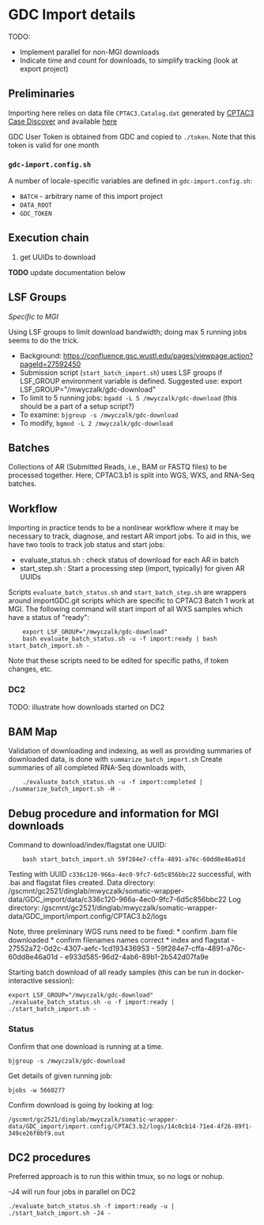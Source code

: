 # GDC Import details

TODO:

* Implement parallel for non-MGI downloads
* Indicate time and count for downloads, to simplify tracking (look at export project)


## Preliminaries

Importing here relies on data file `CPTAC3.Catalog.dat` generated by [CPTAC3 Case Discover](https://github.com/ding-lab/CPTAC3.case.discover)
and available [here](https://github.com/ding-lab/CPTAC3.catalog/blob/master/CPTAC3.Catalog.dat)

GDC User Token is obtained from GDC and copied to `./token`.
Note that this token is valid for one month

### `gdc-import.config.sh`
A number of locale-specific variables are defined in `gdc-import.config.sh`:

* `BATCH` - arbitrary name of this import project
* `DATA_ROOT`
* `GDC_TOKEN`


## Execution chain

1. get UUIDs to download

**TODO** update documentation below


## LSF Groups

*Specific to MGI*

Using LSF groups to limit download bandwidth; doing max 5 running jobs seems to do the trick.
* Background: https://confluence.gsc.wustl.edu/pages/viewpage.action?pageId=27592450
* Submission script (`start_batch_import.sh`) uses LSF groups if LSF_GROUP environment variable is defined.  Suggested use:
    export LSF_GROUP="/mwyczalk/gdc-download"
* To limit to 5 running jobs: `bgadd -L 5 /mwyczalk/gdc-download`  (this should be a part of a setup script?)
* To examine: `bjgroup -s /mwyczalk/gdc-download`
* To modify, `bgmod -L 2 /mwyczalk/gdc-download`

## Batches

Collections of AR (Submitted Reads, i.e., BAM or FASTQ files) to be processed together.  Here, CPTAC3.b1 is split
into WGS, WXS, and RNA-Seq batches.

## Workflow

Importing in practice tends to be a nonlinear workflow where it may be necessary to track, diagnose, and restart AR import jobs.
To aid in this, we have two tools to track job status and start jobs:
* evaluate_status.sh : check status of download for each AR in batch
* start_step.sh : Start a processing step (import, typically) for given AR UUIDs

Scripts `evaluate_batch_status.sh` and `start_batch_step.sh` are wrappers around importGDC.git scripts which are specific to CPTAC3 Batch 1 work at MGI.
The following command will start import of all WXS samples which have a status of "ready":
```
    export LSF_GROUP="/mwyczalk/gdc-download"
    bash evaluate_batch_status.sh -u -f import:ready | bash start_batch_import.sh -
```
Note that these scripts need to be edited for specific paths, if token changes, etc.

### DC2
TODO: illustrate how downloads started on DC2


## BAM Map

Validation of downloading and indexing, as well as providing summaries of downloaded data, is done with `summarize_batch_import.sh`
Create summaries of all completed RNA-Seq downloads with,
```
    ./evaluate_batch_status.sh -u -f import:completed | ./summarize_batch_import.sh -H -

```


## Debug procedure and information for MGI downloads

Command to download/index/flagstat one UUID:
```
    bash start_batch_import.sh 59f284e7-cffa-4891-a76c-60dd8e46a01d
```

Testing with UUID `c336c120-966a-4ec0-9fc7-6d5c856bbc22` successful, with .bai and flagstat files created.  Data directory:
    /gscmnt/gc2521/dinglab/mwyczalk/somatic-wrapper-data/GDC_import/data/c336c120-966a-4ec0-9fc7-6d5c856bbc22
Log directory:
    /gscmnt/gc2521/dinglab/mwyczalk/somatic-wrapper-data/GDC_import/import.config/CPTAC3.b2/logs

Note, three preliminary WGS runs need to be fixed:
    * confirm .bam file downloaded
    * confirm filenames names correct
    * index and flagstat
    - 27552a72-0d2c-4307-aefc-1cd193436953
    - 59f284e7-cffa-4891-a76c-60dd8e46a01d
    - e933d585-96d2-4ab6-89b1-2b542d07fa9e


Starting batch download of all ready samples (this can be run in docker-interactive session):
```
export LSF_GROUP="/mwyczalk/gdc-download"
./evaluate_batch_status.sh -u -f import:ready | ./start_batch_import.sh -
```

### Status

Confirm that one download is running at a time.
```
bjgroup -s /mwyczalk/gdc-download
```

Get details of given running job:
```
bjobs -w 5660277
```

Confirm download is going by looking at log:
```
/gscmnt/gc2521/dinglab/mwyczalk/somatic-wrapper-data/GDC_import/import.config/CPTAC3.b2/logs/14c0cb14-71e4-4f26-89f1-349ce26f0bf9.out
```

## DC2 procedures

Preferred approach is to run this within tmux, so no logs or nohup.

-J4 will run four jobs in parallel on DC2

```
./evaluate_batch_status.sh -f import:ready -u | ./start_batch_import.sh -J4 - 
```

